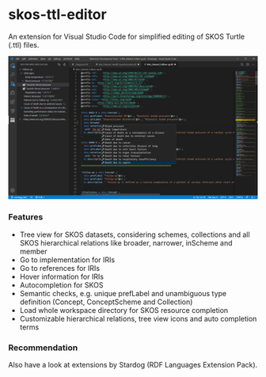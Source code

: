 # skos-ttl-editor
An extension for Visual Studio Code for simplified editing of SKOS Turtle (.ttl) files.

<p align="center">
   <img src="images/showcase.png" />
</p>

### Features

- Tree view for SKOS datasets, considering schemes, collections and all SKOS hierarchical relations like broader, narrower, inScheme and member
- Go to implementation for IRIs
- Go to references for IRIs
- Hover information for IRIs
- Autocompletion for SKOS
- Semantic checks, e.g. unique prefLabel and unambiguous type definition (Concept, ConceptScheme and Collection)
- Load whole workspace directory for SKOS resource completion
- Customizable hierarchical relations, tree view icons and auto completion terms

### Recommendation
Also have a look at extensions by Stardog (RDF Languages Extension Pack).